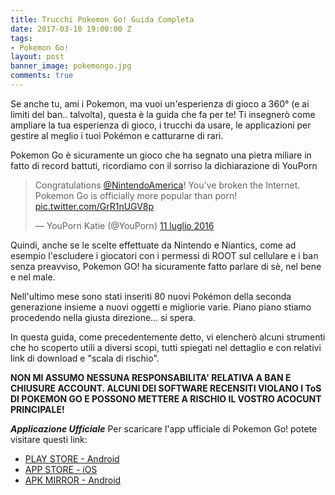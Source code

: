```yaml
---
title: Trucchi Pokemon Go! Guida Completa
date: 2017-03-10 19:00:00 Z
tags:
- Pokemon Go!
layout: post
banner_image: pokemongo.jpg
comments: true
---
```

<script async src="//pagead2.googlesyndication.com/pagead/js/adsbygoogle.js"></script>
<!-- pdn -->
<ins class="adsbygoogle"
     style="display:block"
     data-ad-client="ca-pub-0310143169496959"
     data-ad-slot="5970575705"
     data-ad-format="auto"></ins>
<script>
(adsbygoogle = window.adsbygoogle || []).push({});
</script>

Se anche tu, ami i Pokemon, ma vuoi un'esperienza di gioco a 360° (e ai limiti del ban.. talvolta), questa è la guida che fa per te!
Ti insegnerò come ampliare la tua esperienza di gioco, i trucchi da usare, le applicazioni per gestire al meglio i tuoi Pokémon e catturarne di rari.
<!--more-->
Pokemon Go è sicuramente un gioco che ha segnato una pietra miliare in fatto di record battuti, ricordiamo con il sorriso la dichiarazione di YouPorn
<blockquote class="twitter-tweet" data-cards="hidden" data-lang="it"><p lang="en" dir="ltr">Congratulations <a href="https://twitter.com/NintendoAmerica">@NintendoAmerica</a>! You&#39;ve broken the Internet. Pokemon Go is officially more popular than porn! <a href="https://t.co/GrR1nUGV8p">pic.twitter.com/GrR1nUGV8p</a></p>&mdash; YouPorn Katie (@YouPorn) <a href="https://twitter.com/YouPorn/status/752610215745429505">11 luglio 2016</a></blockquote>
<script async src="//platform.twitter.com/widgets.js" charset="utf-8"></script>
Quindi, anche se le scelte effettuate da Nintendo e Niantics, come ad esempio l'escludere i giocatori con i permessi di ROOT sul cellulare e i ban senza preavviso, Pokemon GO! ha sicuramente fatto parlare di sè, nel bene e nel male.

Nell'ultimo mese sono stati inseriti 80 nuovi Pokémon della seconda generazione insieme a nuovi oggetti e migliorie varie. Piano piano stiamo procedendo nella giusta direzione... si spera.

In questa guida, come precedentemente detto, vi elencherò alcuni strumenti che ho scoperto utili a diversi scopi, tutti spiegati nel dettaglio e con relativi link di download e "scala di rischio".

**NON MI ASSUMO NESSUNA RESPONSABILITA' RELATIVA A BAN E CHIUSURE ACCOUNT. ALCUNI DEI SOFTWARE RECENSITI VIOLANO I ToS DI POKEMON GO E POSSONO METTERE A RISCHIO IL VOSTRO ACOCUNT PRINCIPALE!**

***Applicazione Ufficiale***
Per scaricare l'app ufficiale di Pokemon Go! potete visitare questi link:
* [PLAY STORE - Android](https://play.google.com/store/apps/details?id=com.nianticlabs.pokemongo)
* [APP STORE - iOS](https://itunes.apple.com/us/app/pokémon-go/id1094591345?mt=8)
* [APK MIRROR - Android](http://www.apkmirror.com/apk/niantic-inc/pokemon-go/)

